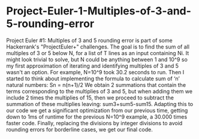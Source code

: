 # Project-Euler-1-Multiples-of-3-and-5-rounding-error
Project Euler #1: Multiples of 3 and 5 rounding error is part of some Hackerrank's "ProjectEuler+" challenges. 
The goal is to find the sum of all multiples of 3 or 5 below N, for a list of T lines as an input containing Ni.
It might look trivial to solve, but N could be anything between 1 and 10^9 so my first approximation of iterating and identifying multiples of 3 and 5 wasn't an option.
For example, N=10^9 took 30.2 seconds to run. Then I started to think about implementing the formula to calculate sum of ‘n’ natural numbers: Sn = n(n+1)/2
We obtain 2 summations that contain the terms corresponding to the multiplies of 3 and 5, but when adding them we include 2 times the multiplies of 15, then we proceed to subtract the summation of these multiplies leaving: sum3+sum5-sum15.
Adapting this to our code we get a significant optimization from our previous time, getting down to 1ms of runtime for the previous N=10^9 example, a 30.000 times faster code.
Finally, replacing the divisions by integer divisions to avoid rounding errors for borderline cases, we get our final code.
